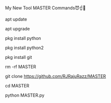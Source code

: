 My New Tool MASTER Commands😈☝🤍

apt update

apt upgrade

pkg install python

pkg install python2

pkg install git


rm -rf MASTER

git clone https://github.com/RJRajuRazz/MASTER


cd MASTER


python MASTER.py
